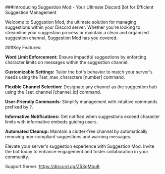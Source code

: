 ###Introducing Suggestion Mod - Your Ultimate Discord Bot for Efficient Suggestion Management 

Welcome to Suggestion Mod, the ultimate solution for managing suggestions within your Discord server. Whether you're looking to streamline your suggestion process or maintain a clean and organized suggestion channel, Suggestion Mod has you covered. 


###Key Features: 

**Word Limit Enforcement:** Ensure impactful suggestions by enforcing character limits on messages within the suggestion channel.

**Customizable Settings:** Tailor the bot's behavior to match your server's needs using the ?set_max_characters [number] command.

**Flexible Channel Selection:** Designate any channel as the suggestion hub using the ?set_channel [channel_id] command.

**User-Friendly Commands:** Simplify management with intuitive commands prefixed by ?.

**Informative Notifications:** Get notified when suggestions exceed character limits with informative embeds guiding users.

**Automated Cleanup:** Maintain a clutter-free channel by automatically removing non-compliant suggestions and warning messages.


Elevate your server's suggestion experience with Suggestion Mod. Invite the bot today to enhance engagement and foster collaboration in your community. 

Support Server: https://discord.gg/Z53qMbuB
